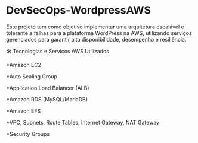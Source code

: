 # DevSecOps-WordpressAWS
Este projeto tem como objetivo implementar uma arquitetura escalável e tolerante a falhas para a plataforma WordPress na AWS, utilizando serviços gerenciados para garantir alta disponibilidade, desempenho e resiliência.

🛠️ Tecnologias e Serviços AWS Utilizados

*Amazon EC2

*Auto Scaling Group

*Application Load Balancer (ALB)

*Amazon RDS (MySQL/MariaDB)

*Amazon EFS

*VPC, Subnets, Route Tables, Internet Gateway, NAT Gateway

*Security Groups



